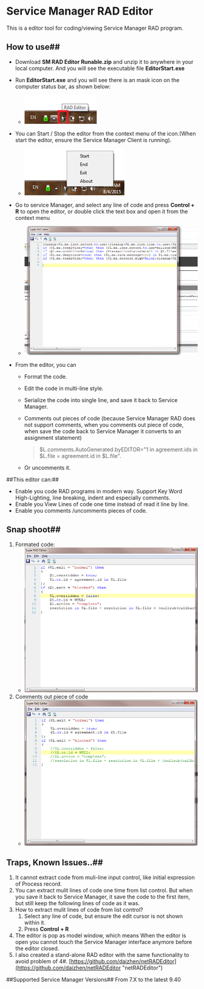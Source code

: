 # Service Manager RAD Editor #

This is a editor tool for coding/viewing Service Manager RAD program.

## How to use##
- Download **SM RAD Editor Runable.zip** and unzip it to anywhere in your local computer. And you will see the executable file **EditorStart.exe** 
- Run **EditorStart.exe** and you will see there is an mask icon on the computer status bar, as shown below:
	- ![Icon](res/Icon.png)
- You can Start / Stop the editor from the context menu of the icon.(When start the editor, ensure the Service Manager Client is running).
	-  ![Icon](res/Menu.png)
- Go to service Manager, and select any line of code and press **Control + R** to open the editor, or double click the text box and open it from the context menu
	-  ![Icon](res/GUI.png)

- From the editor, you can 
	- Format the code.
	- Edit the code in multi-line style.
	- Serialize the code into single line, and save it back to Service Manager.
	- Comments out pieces of code (because Service Manager RAD does not support comments, when you comments out piece of code, when save the code back to Service Manager it converts to an assignment statement)

		> $L.comments.AutoGenerated.byEDITOR="1 in agreement.ids in $L.file = agreement.id in $L.file".
	- Or uncomments it.

##This editor can:##
- Enable you code RAD programs in modern way. Support Key Word High-Lighting, line breaking, indent and especially comments.
- Enable you View Lines of code one time instead of read it line by line.
- Enable you comments /uncomments pieces of code.



## Snap shoot##
1. Formated code:
	- ![Icon](res/Formated.png)
2. Comments out piece of code
	- ![Icon](res/Comments.png)


## Traps, Known Issues..##
1.  It cannot extract code from muli-line input control, like initial expression of Process record.
2.  You can extract mulit lines of code one time from list control. But when you save it back to Service Manager, it save the code to the first item, but still keep the following lines of code as it was.
3.  How to extract mulit lines of code from list control?
	1.  Select any line of code, but ensure the edit cursor is not shown within it.
	2.  Press  **Control + R**
4. The editor is pop as model window, which means When the editor is open you cannot touch the Service Manager interface anymore before the editor closed.
5.  I also created a stand-alone RAD editor with the same functionality to avoid problem of 4#. [https://github.com/daizhen/netRADEditor](https://github.com/daizhen/netRADEditor "netRADEditor")

##Supported Service Manager Versions##
From 7.X to the latest 9.40